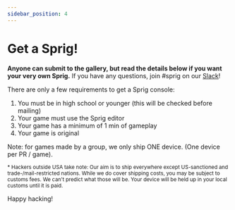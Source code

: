 ```yaml
---
sidebar_position: 4
---
```


# Get a Sprig!

**Anyone can submit to the gallery, but read the details below if you want your very own Sprig.** If you have any questions, join #sprig on our [Slack](https://hackclub.com/slack)!

There are only a few requirements to get a Sprig console:

1. You must be in high school or younger (this will be checked before mailing)
2. Your game must use the Sprig editor
3. Your game has a minimum of 1 min of gameplay
4. Your game is original

Note: for games made by a group, we only ship ONE device. (One device per PR / game).

<small>* Hackers outside USA take note: Our aim is to ship everywhere except US-sanctioned and trade-/mail-restricted nations. While we do cover shipping costs, you may be subject to customs fees. We can't predict what those will be. Your device will be held up in your local customs until it is paid.</small>

Happy hacking!
